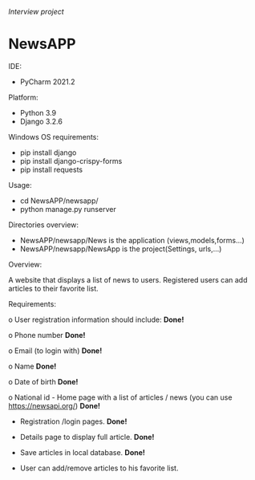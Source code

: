 
*Interview project*

# NewsAPP


IDE:
- PyCharm 2021.2

Platform:
- Python 3.9
- Django 3.2.6

Windows OS requirements:
- pip install django
- pip install django-crispy-forms
- pip install requests

Usage:
- cd  NewsAPP/newsapp/
- python manage.py runserver

Directories overview:
- NewsAPP/newsapp/News is the application (views,models,forms...)
- NewsAPP/newsapp/NewsApp is the project(Settings, urls,...)

Overview:

A website that displays a list of news to users. Registered users can add articles to their favorite list.

Requirements:

o User registration information should include:  **Done!**

o Phone number **Done!**

o Email (to login with)  **Done!**

o Name  **Done!**

o Date of birth  **Done!**

o National id - Home page with a list of articles / news (you can use https://newsapi.org/)  **Done!**

- Registration /login pages.  **Done!**

- Details page to display full article.  **Done!**

- Save articles in local database.  **Done!**

- User can add/remove articles to his favorite list.
